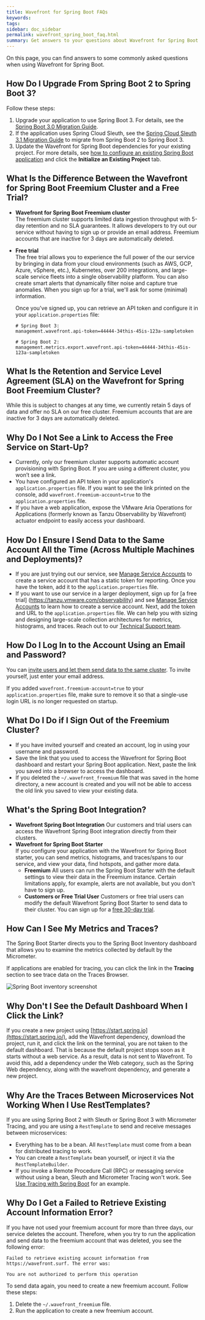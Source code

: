 ```yaml
---
title: Wavefront for Spring Boot FAQs
keywords:
tags:
sidebar: doc_sidebar
permalink: wavefront_spring_boot_faq.html
summary: Get answers to your questions about Wavefront for Spring Boot
---
```


On this page, you can find answers to some commonly asked questions when using Wavefront for Spring Boot.

## How Do I Upgrade From Spring Boot 2 to Spring Boot 3?

Follow these steps:

1. Upgrade your application to use Spring Boot 3. For details, see the [Spring Boot 3.0 Migration Guide](https://github.com/spring-projects/spring-boot/wiki/Spring-Boot-3.0-Migration-Guide).
1. If the application uses Spring Cloud Sleuth, see the [Spring Cloud Sleuth 3.1 Migration Guide](https://github.com/micrometer-metrics/tracing/wiki/Spring-Cloud-Sleuth-3.1-Migration-Guide) to migrate from Spring Boot 2 to Spring Boot 3.
1. Update the Wavefront for Spring Boot dependencies for your existing project. For more details, see [how to configure an existing Spring Boot application](wavefront_springboot3.html#step-1-initialize-and-configure-your-project) and click the **Initialize an Existing Project** tab.

## What Is the Difference Between the Wavefront for Spring Boot Freemium Cluster and a Free Trial?

* **Wavefront for Spring Boot Freemium cluster** <br/>The freemium cluster supports limited data ingestion throughput with 5-day retention and no SLA guarantees. It allows developers to try out our service without having to sign up or provide an email address. Freemium accounts that are inactive for 3 days are automatically deleted.

* **Free trial** <br/>The free trial allows you to experience the full power of the our service by bringing in data from your cloud environments (such as AWS, GCP, Azure, vSphere, etc.), Kubernetes, over 200 integrations, and large-scale service fleets into a single observability platform. You can also create smart alerts that dynamically filter noise and capture true anomalies. When you sign up for a trial, we'll ask for some (minimal) information.

  Once you've signed up, you can retrieve an API token and configure it in your `application.properties` file:
  ```
  # Spring Boot 3:
  management.wavefront.api-token=44444-34this-45is-123a-sampletoken
  
  # Spring Boot 2:
  management.metrics.export.wavefront.api-token=44444-34this-45is-123a-sampletoken
  ```

## What Is the Retention and Service Level Agreement (SLA) on the Wavefront for Spring Boot Freemium Cluster?

While this is subject to changes at any time, we currently retain 5 days of data and offer no SLA on our free cluster. Freemium accounts that are are inactive for 3 days are automatically deleted.

<!--Production clusters currently offer 18 months of full-resolution (no downsampling) data retention for persistent metrics, 28 days for ephemeral metrics, 6 months for histograms, and 7 days for spans. We also have a 99.95% uptime guarantee, as well as High Availability (HA) and Disaster Recovery (DR) options.-->

## Why Do I Not See a Link to Access the Free Service on Start-Up?

* Currently, only our freemium cluster supports automatic account provisioning with Spring Boot. If you are using a different cluster, you won’t see a link.
* You have configured an API token in your application's `application.properties` file. If you want to see the link printed on the console, add `wavefront.freemium-account=true` to the `application.properties` file.
* If you have a web application, expose the VMware Aria Operations for Applications (formerly known as Tanzu Observability by Wavefront) actuator endpoint to easily access your dashboard.

## How Do I Ensure I Send Data to the Same Account All the Time (Across Multiple Machines and Deployments)?
* If you are just trying out our service, see [Manage Service Accounts](service-accounts.html) to create a service account that has a static token for reporting. Once you have the token, add it to the `application.properties` file.
* If you want to use our service in a larger deployment, sign up for [a free trial] (https://tanzu.vmware.com/observability) and see [Manage Service Accounts](service-accounts.html) to learn how to create a service account. Next, add the token and URL to the `application.properties` file. We can help you with sizing and designing large-scale collection architectures for metrics, histograms, and traces. Reach out to our [Technical Support team](wavefront_support_feedback.html#support).

## How Do I Log In to the Account Using an Email and Password?

You can [invite users and let them send data to the same cluster](wavefront_springboot3.html#custom-configurations). To invite yourself, just enter your email address.

If you added `wavefront.freemium-account=true` to your `application.properties` file, make sure to remove it so that a single-use login URL is no longer requested on startup.

## What Do I Do if I Sign Out of the Freemium Cluster?

* If you have invited yourself and created an account, log in using your username and password.
* Save the link that you used to access the Wavefront for Spring Boot dashboard and restart your Spring Boot application. Next, paste the link you saved into a browser to access the dashboard.
* If you deleted the `~/.wavefront_freemium` file that was saved in the home directory, a new account is created and you will not be able to access the old link you saved to view your existing data.

## What's the Spring Boot Integration?

* **Wavefront Spring Boot Integration** Our customers and trial users can access the Wavefront Spring Boot integration directly from their clusters.
* **Wavefront for Spring Boot Starter**<br/> If you configure your application with the Wavefront for Spring Boot starter, you can send metrics, histograms, and traces/spans to our service, and view your data, find hotspots, and gather more data.
  - **Freemium** All users can run the Spring Boot Starter with the default settings to view their data in the Freemium instance. Certain limitations apply, for example, alerts are not available, but you don't have to sign up.
  - **Customers or  Free Trial User** Customers or free trial users can modify the default Wavefront Spring Boot Starter to send data to their cluster. You can sign up for a [free 30-day trial](https://tanzu.vmware.com/observability).

## How Can I See My Metrics and Traces?

The Spring Boot Starter directs you to the Spring Boot Inventory dashboard that allows you to examine the metrics collected by default by the  Micrometer.

If applications are enabled for tracing, you can click the link in the **Tracing** section to see trace data on the Traces Browser.

![Spring Boot inventory screenshot](images/springboot_metrics_callout.png)

## Why Don't I See the Default Dashboard When I Click the Link?
If you create a new project using [https://start.spring.io](https://start.spring.io/), add the Wavefront dependency, download the project, run it, and click the link on the terminal, you are not taken to the default dashboard.
That is because the default project stops soon as it starts without a web service. As a result, data is not sent to Wavefront. To avoid this, add a dependency under the Web category, such as the Spring Web dependency, along with the wavefront dependency, and generate a new project.

## Why Are the Traces Between Microservices Not Working When I Use RestTemplates?

If you are using Spring Boot 2 with Sleuth or Spring Boot 3 with Micrometer Tracing, and you are using a `RestTemplate` to send and receive messages between microservices:
* Everything has to be a bean. All `RestTemplate` must come from a bean for distributed tracing to work.
* You can create a `RestTemplate` bean yourself, or inject it via the `RestTemplateBuilder`.
* If you invoke a Remote Procedure Call (RPC) or messaging service without using a bean, Sleuth and Micrometer Tracing won't work. See [Use Tracing with Spring Boot](tracing_best_practices.html#using-tracing-with-spring-boot) for an example.

## Why Do I Get a Failed to Retrieve Existing Account Information Error?

If you have not used your freemium account for more than three days, our service deletes the account. Therefore, when you try to run the application and send data to the freemium account that was deleted, you see the following error:

```
Failed to retrieve existing account information from https://wavefront.surf. The error was:

You are not authorized to perform this operation
```

To send data again, you need to create a new freemium account. Follow these steps:
1. Delete the `~/.wavefront_freemium` file.
1. Run the application to create a new freemium account.
